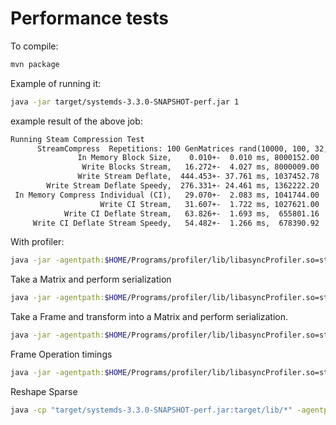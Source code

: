 <!--
{% comment %}
Licensed to the Apache Software Foundation (ASF) under one or more
contributor license agreements.  See the NOTICE file distributed with
this work for additional information regarding copyright ownership.
The ASF licenses this file to you under the Apache License, Version 2.0
(the "License"); you may not use this file except in compliance with
the License.  You may obtain a copy of the License at

http://www.apache.org/licenses/LICENSE-2.0

Unless required by applicable law or agreed to in writing, software
distributed under the License is distributed on an "AS IS" BASIS,
WITHOUT WARRANTIES OR CONDITIONS OF ANY KIND, either express or implied.
See the License for the specific language governing permissions and
limitations under the License.
{% end comment %}
-->

# Performance tests

To compile:

```bash
mvn package
```

Example of running it:

```bash
java -jar target/systemds-3.3.0-SNAPSHOT-perf.jar 1
```

example result of the above job:

```txt
Running Steam Compression Test
      StreamCompress  Repetitions: 100 GenMatrices rand(10000, 100, 32, 1.0) Seed: 42
               In Memory Block Size,    0.010+-  0.010 ms, 8000152.00
                Write Blocks Stream,   16.272+-  4.027 ms, 8000009.00
               Write Stream Deflate,  444.453+- 37.761 ms, 1037452.78
        Write Stream Deflate Speedy,  276.331+- 24.461 ms, 1362222.20
 In Memory Compress Individual (CI),   29.070+-  2.083 ms, 1041744.00
                    Write CI Stream,   31.607+-  1.722 ms, 1027621.00
            Write CI Deflate Stream,   63.826+-  1.693 ms,  655801.16
     Write CI Deflate Stream Speedy,   54.482+-  1.266 ms,  678390.92
```

With profiler:

```bash
java -jar -agentpath:$HOME/Programs/profiler/lib/libasyncProfiler.so=start,event=cpu,file=temp/log.html target/systemds-3.3.0-SNAPSHOT-perf.jar 12 10000 100 4 1.0 16 1000 -1
```

Take a Matrix and perform serialization

```bash 
java -jar -agentpath:$HOME/Programs/profiler/lib/libasyncProfiler.so=start,event=cpu,file=temp/log.html target/systemds-3.3.0-SNAPSHOT-perf.jar 13 16 100 "temp/test.csv" -1
```

Take a Frame and transform into a Matrix and perform serialization.

```bash 
java -jar -agentpath:$HOME/Programs/profiler/lib/libasyncProfiler.so=start,event=cpu,file=temp/log.html target/systemds-3.3.0-SNAPSHOT-perf.jar 14 16 1000 "src/test/resources/datasets/titanic/titanic.csv" "src/test/resources/datasets/titanic/tfspec.json" -1
```

Frame Operation timings

```bash
java -jar -agentpath:$HOME/Programs/profiler/lib/libasyncProfiler.so=start,event=cpu,file=temp/log.html target/systemds-3.3.0-SNAPSHOT-perf.jar 15 16 10 "src/test/resources/datasets/titanic/titanic.csv" "src/test/resources/datasets/titanic/tfspec.json"
```

Reshape Sparse

```bash
java -cp "target/systemds-3.3.0-SNAPSHOT-perf.jar:target/lib/*" -agentpath:$HOME/Programs/profiler/lib/libasyncProfiler.so=start,event=cpu,file=temp/log.html  org.apache.sysds.performance.Main 1005
```

